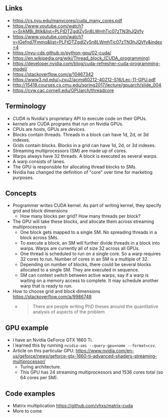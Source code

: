  ## Links
 
 - https://cs.nyu.edu/manycores/cuda_many_cores.pdf
 - https://www.youtube.com/watch?v=SrAMBi_8tIk&list=PLFtDTZgdIZy5n8LWmhTic07zTN3hJQVfy
 - https://www.youtube.com/watch?v=lGefnd7Fmmo&list=PLFtDTZgdIZy5n8LWmhTic07zTN3hJQVfy&index=4
 - https://nyu-cds.github.io/python-gpu/02-cuda/
 - https://en.wikipedia.org/wiki/Thread_block_(CUDA_programming)
 - https://developer.nvidia.com/blog/cuda-refresher-cuda-programming-model/
 - https://stackoverflow.com/a/10467342
 - https://www3.nd.edu/~zxu2/acms60212-40212-S16/Lec-11-GPU.pdf
 - http://15418.courses.cs.cmu.edu/spring2017/lecture/gpuarch/slide_004
 - https://cvw.cac.cornell.edu/GPUarch/threadcore

## Terminology

- *CUDA* is Nvidia's proprietary API to execute code on their GPUs.
- *kernels* are CUDA programs that run on Nvidia GPUs.
- CPUs are *hosts*, GPUs are *devices*.
- Blocks contain threads. Threads in a block can have 1d, 2d, or 3d indexes.
- Grids contain blocks. Blocks in a grid can have 1d, 2d, or 3d indexes.
- Streaming multiprocessors (SM) are made up of cores.
- Warps always have 32 threads. A block is executed as several warps.
- A warp consists of lanes.
- The GPU is responsible for allocating thread blocks to SMs.
- Nvidia has changed the definition of "core" over time for marketing purposes.

## Concepts
- Programmer writes CUDA kernel. As part of writing kernel, they specify grid and block dimensions
  - How many blocks per grid? How many threads per block?
- The GPU will take these blocks, and allocate them across streaming multiprocessors
  - One block gets mapped to a single SM. No spreading threads in a block across SMs.
  - To execute a block, an SM will further divide threads in a block into warps. Warps are currently all of size 32 across all GPUs.
  - One thread is scheduled to run on a single core. So a warp requires 32 cores to run. Number of cores in an SM is a multiple of 32.
  - Depending on number of blocks, there could be several blocks allocated to a single SM. They are executed in sequence.
  - SM can context switch between active warps, say if a warp is waiting on a memory access to complete. It may schedule another warp that is ready to run.
- How to choose grid and block dimensions https://stackoverflow.com/a/9986748
  - > There are people writing PhD theses around the quantitative analysis of aspects of the problem

## GPU example
- I have an Nvidia GeForce GTX 1660 Ti.
- I learned this by running `nvidia-smi --query-gpu=name --format=csv`.
- Article on this particular GPU: https://www.nvidia.com/en-us/geforce/news/geforce-gtx-1660-ti-advanced-shaders-streaming-multiprocessor/
  - Turing architecture.
  - This GPU has 24 streaming multiprocessors and 1536 cores total (so 64 cores per SM).

## Code examples
- Matrix multiplication https://github.com/vhxs/matrix-cuda
- More to come
